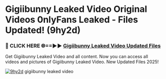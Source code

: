 # Gigiibunny Leaked Video Original Videos 0nlyFans Leaked - Files Updated! (9hy2d)

<h3>🔴 CLICK HERE 🌐==►► <a href="https://tinyurl.com/2wckxsce" rel="nofollow">Gigiibunny Leaked Video Updated Files</a></h3>

Get Gigiibunny Leaked Video and all content. Now you can access all videos and pictures of Gigiibunny Leaked Video. New Updated Files 2025!

[![9hy2d](https://i.imgur.com/AFduVYN.gif)](https://tinyurl.com/2wckxsce)
gigiibunny leaked video